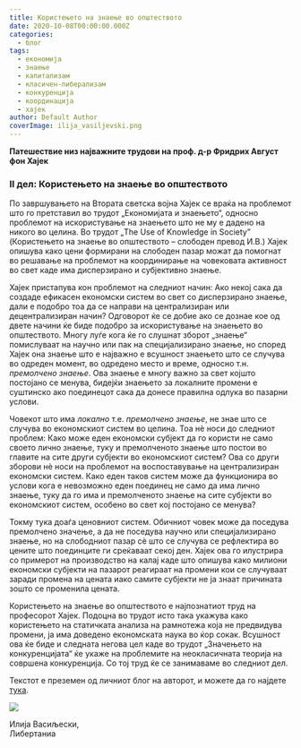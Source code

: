 ```yaml
---
title: Користeњето на знаење во општеството
date: 2020-10-08T00:00:00.000Z
categories:
  - блог
tags:
  - економија
  - знаење
  - капитализам
  - класичен-либерализам
  - конкуренција
  - координација
  - хајек
author: Default Author
coverImage: ilija_vasiljevski.png
---
```


**Патешествие низ најважните трудови на проф. д-р Фридрих Август фон Хајек**  

### **II дел: Користeњето на знаење во општеството**  

По завршувањето на Втората светска војна Хајек се враќа на проблемот што го претставил во трудот „Економијата и знаењето“, односно проблемот на искористување на знаењето што не му е дадено на никого во целина. Во трудот „The Use of Knowledge in Society” (Користењето на знаење во општеството – слободен превод И.В.) Хајек опишува како цени формирани на слободен пазар можат да помогнат во решавање на проблемот на координирање на човековата активност во свет каде има дисперзирано и субјективно знаење.

Хајек пристапува кон проблемот на следниот начин: Ако некој сака да создаде ефикасен економски систем во свет со дисперзирано знаење, дали е подобро тоа да се направи на централизиран или децентрализиран начин? Одговорот ќе се добие ако се дознае кое од двете начини ќе биде подобро за искористување на знаењето во општеството. Многу луѓе кога ќе го слушнат зборот „знаење“ помислуваат на научно или пак на специјализирано знаење, но според Хајек она знаење што е најважно е всушност знаењето што се случува во одреден момент, во одредено место и време, односно т.н. _премолчено знаење_. Ова знаење е многу важно за свет којшто постојано се менува, бидејќи знаењето за локалните промени е суштинско ако поединецот сака да донесе правилна одлука во пазарни услови.

Човекот што има _локално_ т.е. _премолчено знаење_, не знае што се случува во економскиот систем во целина. Тоа нѐ носи до следниот проблем: Како може еден економски субјект да го користи не само своето лично знаење, туку и премолченото знаење што постои во главите на сите други субјекти во економскиот систем? Ова со други зборови нѐ носи на проблемот на воспоставување на централизиран економски систем. Како еден таков систем може да функционира во услови кога е невозможно еден поединец не само да има лично знаење, туку да го има и премолченото знаење на сите субјекти во економскиот систем, особено во свет кој постојано се менува?

Токму тука доаѓа ценовниот систем. Обичниот човек може да поседува премолчено значење, а да не поседува научно или специјализирано знаење, но на слободниот пазар сѐ што се случува се рефлектира во цените што поединците ги среќаваат секој ден. Хајек ова го илустрира со примерот на производство на калај каде што опишува како милиони економски субјекти на пазарот реагираат на промени кои се случуваат заради промена на цената иако самите субјекти не ја знаат причината зошто се променила цената.

Користењето на знаење во општеството е најпознатиот труд на професорот Хајек. Подоцна во трудот исто така укажува како користењето на статичката анализа на рамнотежа која не предвидува промени, ја има доведено економската наука во ќор сокак. Всушност ова ќе биде и следната негова цел каде во трудот „Значењето на конкуренцијата“ ќе укаже на проблемите на неокласичната теорија на совршена конкуренција. Со тој труд ќе се занимаваме во следниот дел.  

Текстот е преземен од личниот блог на авторот, и можете да го најдете [тука](https://ilijav.substack.com/p/-e-?fbclid=IwAR1dEC8L9-xGdyWjwUFcotDSwvn1_IzqByjqfFmZ4c18emugo5662aB7-po).  

![](http://libertaniabackup.local/wp-content/uploads/2020/08/ilija_vasiljevski.png)

Илија Васиљески,  
Либертаниа
